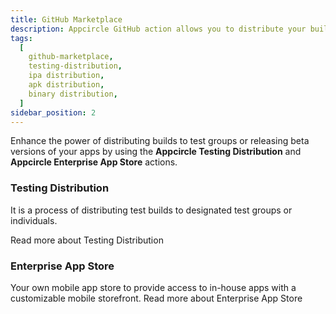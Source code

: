 ```yaml
---
title: GitHub Marketplace
description: Appcircle GitHub action allows you to distribute your builds to testers directly pipeline.
tags:
  [
    github-marketplace,
    testing-distribution,
    ipa distribution,
    apk distribution,
    binary distribution,
  ]
sidebar_position: 2
---
```


Enhance the power of distributing builds to test groups or releasing beta versions of your apps by using the **Appcircle Testing Distribution** and **Appcircle Enterprise App Store** actions.

### Testing Distribution

It is a process of distributing test builds to designated test groups or individuals.

<ContentRef url="/marketplace/github-marketplace/testing-distribution">
Read more about Testing Distribution
</ContentRef>

### Enterprise App Store

Your own mobile app store to provide access to in-house apps with a customizable mobile storefront.
<ContentRef url="/marketplace/github-marketplace/enterprise-store">
Read more about Enterprise App Store
</ContentRef>
